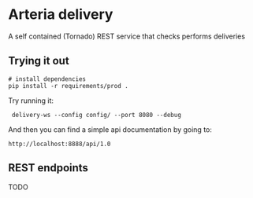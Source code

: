 Arteria delivery
=================

A self contained (Tornado) REST service that checks performs deliveries

Trying it out
-------------
    
    # install dependencies
    pip install -r requirements/prod .
    

Try running it:

     delivery-ws --config config/ --port 8080 --debug

And then you can find a simple api documentation by going to:

    http://localhost:8888/api/1.0


REST endpoints
--------------

TODO

